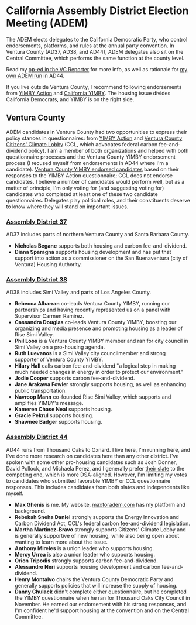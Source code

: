 # California Assembly District Election Meeting (ADEM)

The ADEM elects delegates to the California Democratic Party, who control endorsements, platforms, and rules at the annual party convention.
In Ventura County (AD37, AD38, and AD44), ADEM delegates also sit on the Central Committee, which performs the same function at the county level.

Read my [op-ed in the VC Reporter](https://vcreporter.com/2021/01/power-to-speak-the-most-important-election-youve-never-heard-of-is-happening-right-now/) for more info,
as well as rationale for [my own ADEM run](http://maxforadem.com) in AD44.

If you live outside Ventura County, I recommend following endorsements from
[YIMBY Action](https://yimbyaction.org/endorsements/adem) and
[California YIMBY](https://cayimby.org/adems-2021/).
The housing issue divides California Democrats, and YIMBY is on the right side.


## Ventura County

ADEM candidates in Ventura County had two opportunities to express their policy stances in questionnaires:
from [YIMBY Action](https://datastudio.google.com/u/0/reporting/5f160a63-5ad5-4213-aa0c-62690d763eba) and
[Ventura County Citizens' Climate Lobby](https://datastudio.google.com/u/0/reporting/4f98a4d1-1f01-4c96-a189-4b9f64d1f8b3/page/1knwB) (CCL, which advocates federal carbon fee-and-dividend policy).
I am a member of both organizations and helped with both questionnaire processes and the Ventura County YIMBY
endorsement process (I recused myself from endorsements in AD44 where I'm a candidate).
[Ventura County YIMBY endorsed candidates](http://vcyimby.org/endorsements) based on their responses to the YIMBY Action questionnaire;
CCL does not endorse candidates.
I believe a number of candidates would perform well, but as a matter of principle, I'm only voting for (and suggesting voting for) candidates who completed at least one of these two candidate questionnaires.
Delegates play political roles, and their constituents deserve to know where they will stand on important issues.


### [Assembly District 37](https://adem.cadem.org/assembly-districts/ad-37-2/)

AD37 includes parts of northern Ventura County and Santa Barbara County.

* **Nicholas Begane** supports both housing and carbon fee-and-dividend.
* **Diana Sparagna** supports housing development and has put that support into action as a commissioner on the San Buenaventura (city of Ventura) Housing Authority.


### [Assembly District 38](https://adem.cadem.org/assembly-districts/ad-38/)

AD38 includes Simi Valley and parts of Los Angeles County.

* **Rebecca Albarran** co-leads Ventura County YIMBY, running our partnerships and having recently represented us on a panel with Supervisor Carmen Ramirez.
* **Cassandra Douglas** co-leads Ventura County YIMBY, boosting our organizing and media presence and promoting housing as a leader of Rise Simi Valley.
* **Phil Loos** is a Ventura County YIMBY member and ran for city council in Simi Valley on a pro-housing agenda.
* **Ruth Luevanos** is a Simi Valley city councilmember and strong supporter of Ventura County YIMBY.
* **Hilary Hall** calls carbon fee-and-dividend "a logical step in making much needed changes in energy in order to protect our environment."
* **Jodie Cooper** supports carbon fee-and-dividend.
* **Jane Arakawa Fowler** strongly supports housing, as well as enhancing public transportation.
* **Navroop Mann** co-founded Rise Simi Valley, which supports and amplifies YIMBY's message.
* **Kameren Chase Neal** supports housing.
* **Gracie Pekrul** supports housing.
* **Shawnee Badger** supports housing.


### [Assembly District 44](https://adem.cadem.org/assembly-districts/ad-44/)

AD44 runs from Thousand Oaks to Oxnard. I live here, I'm running here, and I've done more research on candidates here than any other district.
I've spoken with some other pro-housing candidates such as Josh Donner, David Pollock, and Michaela Perez, 
and I generally prefer [their slate](https://linktr.ee/electprogressivelaborad44) to the competing one, which is more DSA-aligned.
However, I'm limiting my votes to candidates who submitted favorable YIMBY or CCL questionnaire responses.
This includes candidates from both slates and independents like myself.

* **Max Ghenis** is me. My website, [maxforadem.com](http://maxforadem.com) has my platform and background.
* **Rebekah Sneha Daniel** strongly supports the Energy Innovation and Carbon Dividend Act, CCL's federal carbon fee-and-dividend legislation.
* **Martha Martinez-Bravo** strongly supports Citizens' Climate Lobby and is generally supportive of new housing, while also being open about wanting to learn more about the issue.
* **Anthony Mireles** is a union leader who supports housing.
* **Mercy Urrea** is also a union leader who supports housing.
* **Orion Tripodis** strongly supports carbon fee-and-dividend.
* **Alessandro Neri** supports housing development and carbon fee-and-dividend.
* **Henry Montalvo** chairs the Ventura County Democratic Party and generally supports policies that will increase the supply of housing.
* **Danny Chulack** didn't complete either questionnaire, but he completed the YIMBY questionnaire when he ran for Thousand Oaks City Council in November. He earned our endorsement with his strong responses, and I'm confident he'd support housing at the convention and on the Central Committee.
